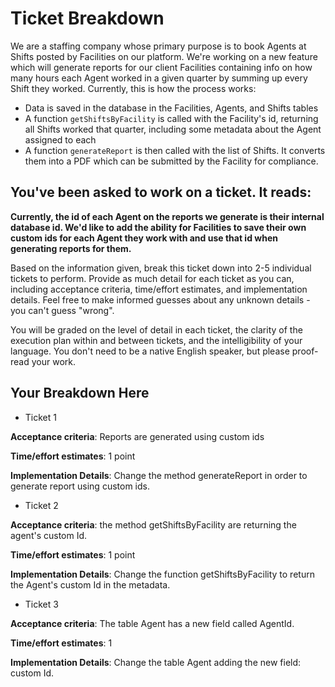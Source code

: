 # Ticket Breakdown
We are a staffing company whose primary purpose is to book Agents at Shifts posted by Facilities on our platform. We're working on a new feature which will generate reports for our client Facilities containing info on how many hours each Agent worked in a given quarter by summing up every Shift they worked. Currently, this is how the process works:

- Data is saved in the database in the Facilities, Agents, and Shifts tables
- A function `getShiftsByFacility` is called with the Facility's id, returning all Shifts worked that quarter, including some metadata about the Agent assigned to each
- A function `generateReport` is then called with the list of Shifts. It converts them into a PDF which can be submitted by the Facility for compliance.

## You've been asked to work on a ticket. It reads:

**Currently, the id of each Agent on the reports we generate is their internal database id. We'd like to add the ability for Facilities to save their own custom ids for each Agent they work with and use that id when generating reports for them.**


Based on the information given, break this ticket down into 2-5 individual tickets to perform. Provide as much detail for each ticket as you can, including acceptance criteria, time/effort estimates, and implementation details. Feel free to make informed guesses about any unknown details - you can't guess "wrong".


You will be graded on the level of detail in each ticket, the clarity of the execution plan within and between tickets, and the intelligibility of your language. You don't need to be a native English speaker, but please proof-read your work.

## Your Breakdown Here

- Ticket 1

**Acceptance criteria**: Reports are generated using custom ids

**Time/effort estimates**: 1 point

**Implementation Details**: Change the method generateReport in order to generate report using custom ids. 

- Ticket 2

**Acceptance criteria**: the method getShiftsByFacility are returning the agent's custom Id.

**Time/effort estimates**: 1 point

**Implementation Details**: Change the function getShiftsByFacility to return the Agent's custom Id in the metadata.


- Ticket 3

**Acceptance criteria**: The table Agent has a new field called AgentId.

**Time/effort estimates**: 1

**Implementation Details**: Change the table Agent adding the new field: custom Id.
